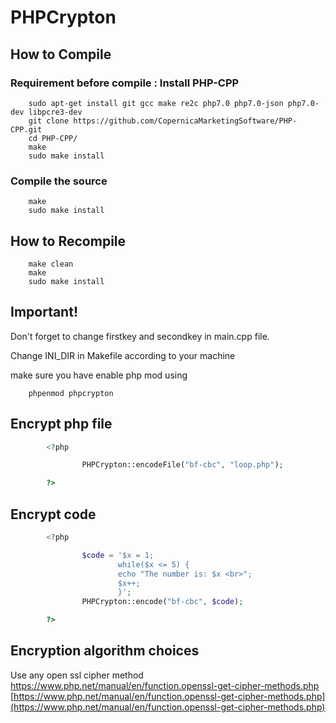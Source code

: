 # PHPCrypton

## How to Compile

### Requirement before compile : Install PHP-CPP

        sudo apt-get install git gcc make re2c php7.0 php7.0-json php7.0-dev libpcre3-dev 
        git clone https://github.com/CopernicaMarketingSoftware/PHP-CPP.git
        cd PHP-CPP/
        make
        sudo make install

### Compile the source

        make
        sudo make install

## How to Recompile

        make clean
        make
        sudo make install

## Important!

Don't forget to change firstkey and secondkey in main.cpp file.

Change INI_DIR in Makefile according to your machine

make sure you have enable php mod using
        
        phpenmod phpcrypton


## Encrypt php file

```php
        <?php

                PHPCrypton::encodeFile("bf-cbc", "loop.php");

        ?>
```

## Encrypt code

```php
        <?php

                $code = '$x = 1;        
                        while($x <= 5) {
                        echo "The number is: $x <br>";
                        $x++;
                        }';
                PHPCrypton::encode("bf-cbc", $code);

        ?>
```

## Encryption algorithm choices

Use any open ssl cipher method https://www.php.net/manual/en/function.openssl-get-cipher-methods.php [https://www.php.net/manual/en/function.openssl-get-cipher-methods.php](https://www.php.net/manual/en/function.openssl-get-cipher-methods.php)


